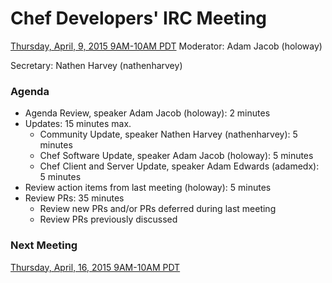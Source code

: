 # Chef Developers' IRC Meeting

[Thursday, April, 9, 2015 9AM-10AM PDT](http://www.timeanddate.com/worldclock/fixedtime.html?msg=%23chef-hacking+developers%27+meeting&iso=20150409T12&p1=419&ah=1)
Moderator:  Adam Jacob (holoway)

Secretary:  Nathen Harvey (nathenharvey)

### Agenda
* Agenda Review, speaker Adam Jacob (holoway): 2 minutes
* Updates: 15 minutes max.
  * Community Update, speaker Nathen Harvey (nathenharvey): 5 minutes
  * Chef Software Update, speaker Adam Jacob (holoway): 5 minutes
  * Chef Client and Server Update, speaker Adam Edwards (adamedx): 5 minutes
* Review action items from last meeting (holoway): 5 minutes
* Review PRs:  35 minutes
  * Review new PRs and/or PRs deferred during last meeting
  * Review PRs previously discussed

### Next Meeting

[Thursday, April, 16, 2015 9AM-10AM PDT](http://www.timeanddate.com/worldclock/fixedtime.html?msg=%23chef-hacking+developers%27+meeting&iso=20150416T12&p1=419&ah=1)